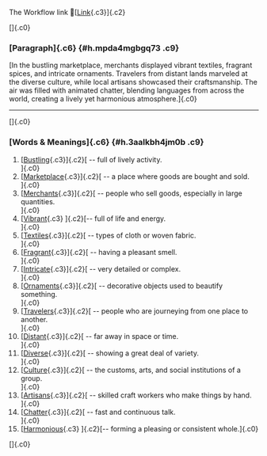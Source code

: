 The Workflow link
👏[[Link](https://www.google.com/url?q=http://www.google.com&sa=D&source=editors&ust=1756830168568528&usg=AOvVaw1Ha0HPvoPD2lUzZ-4lRMU3){.c3}]{.c2}

[]{.c0}

### [Paragraph]{.c6} {#h.mpda4mgbgq73 .c9}

[In the bustling marketplace, merchants displayed vibrant textiles,
fragrant spices, and intricate ornaments. Travelers from distant lands
marveled at the diverse culture, while local artisans showcased their
craftsmanship. The air was filled with animated chatter, blending
languages from across the world, creating a lively yet harmonious
atmosphere.]{.c0}

------------------------------------------------------------------------

[]{.c0}

### [Words & Meanings]{.c6} {#h.3aalkbh4jm0b .c9}

1.  [[Bustling](https://www.google.com/url?q=http://www.google.com&sa=D&source=editors&ust=1756830168570109&usg=AOvVaw2zMSiwmLwcmvot2jTop9uy){.c3}]{.c2}[ --
    full of lively activity.\
    ]{.c0}
2.  [[Marketplace](https://www.google.com/url?q=http://www.google.com&sa=D&source=editors&ust=1756830168570388&usg=AOvVaw20CIGLPLuir8yXLCnurRoL){.c3}]{.c2}[ --
    a place where goods are bought and sold.\
    ]{.c0}
3.  [[Merchants](https://www.google.com/url?q=http://www.google.com&sa=D&source=editors&ust=1756830168570644&usg=AOvVaw13BAVZO7HFW5-pZLjslhs1){.c3}]{.c2}[ --
    people who sell goods, especially in large quantities.\
    ]{.c0}
4.  [[Vibrant](https://www.google.com/url?q=http://www.google.com&sa=D&source=editors&ust=1756830168571011&usg=AOvVaw1q411L21nkdHgWDqqiujeE){.c3}
    ]{.c2}[-- full of life and energy.\
    ]{.c0}
5.  [[Textiles](https://www.google.com/url?q=http://www.google.com&sa=D&source=editors&ust=1756830168571282&usg=AOvVaw0mq3HiAtRReWycs1aLcEYP){.c3}]{.c2}[ --
    types of cloth or woven fabric.\
    ]{.c0}
6.  [[Fragrant](https://www.google.com/url?q=http://www.google.com&sa=D&source=editors&ust=1756830168571662&usg=AOvVaw2199isMrck7mwVG4Ku5TVR){.c3}]{.c2}[ --
    having a pleasant smell.\
    ]{.c0}
7.  [[Intricate](https://www.google.com/url?q=http://www.google.com&sa=D&source=editors&ust=1756830168572083&usg=AOvVaw1-Im-IHfkYvdQVK_bK45nW){.c3}]{.c2}[ --
    very detailed or complex.\
    ]{.c0}
8.  [[Ornaments](https://www.google.com/url?q=http://www.google.com&sa=D&source=editors&ust=1756830168572592&usg=AOvVaw1iD7lobQWUw7ZPgMrd9s_Y){.c3}]{.c2}[ --
    decorative objects used to beautify something.\
    ]{.c0}
9.  [[Travelers](https://www.google.com/url?q=http://www.google.com&sa=D&source=editors&ust=1756830168572873&usg=AOvVaw1fPHrayI_GcQkIDt6AqWjG){.c3}]{.c2}[ --
    people who are journeying from one place to another.\
    ]{.c0}
10. [[Distant](https://www.google.com/url?q=http://www.google.com&sa=D&source=editors&ust=1756830168573193&usg=AOvVaw32kCeLQ27X8UXypEqiwJYS){.c3}]{.c2}[ --
    far away in space or time.\
    ]{.c0}
11. [[Diverse](https://www.google.com/url?q=http://www.google.com&sa=D&source=editors&ust=1756830168573424&usg=AOvVaw15aIffT8LPO2RvTk8ab7kA){.c3}]{.c2}[ --
    showing a great deal of variety.\
    ]{.c0}
12. [[Culture](https://www.google.com/url?q=http://www.google.com&sa=D&source=editors&ust=1756830168573685&usg=AOvVaw21OPef11Al5bKU8SabCOZa){.c3}]{.c2}[ --
    the customs, arts, and social institutions of a group.\
    ]{.c0}
13. [[Artisans](https://www.google.com/url?q=http://www.google.com&sa=D&source=editors&ust=1756830168574001&usg=AOvVaw3P9e0YAAwKR1tlnDIaTacU){.c3}]{.c2}[ --
    skilled craft workers who make things by hand.\
    ]{.c0}
14. [[Chatter](https://www.google.com/url?q=http://www.google.com&sa=D&source=editors&ust=1756830168574289&usg=AOvVaw34rhhhIoE43XpOPEitU1Xd){.c3}]{.c2}[ --
    fast and continuous talk.\
    ]{.c0}
15. [[Harmonious](https://www.google.com/url?q=http://www.google.com&sa=D&source=editors&ust=1756830168574516&usg=AOvVaw3Jan1CAgsAZDf2SS4RKh43){.c3}
    ]{.c2}[-- forming a pleasing or consistent whole.]{.c0}

[]{.c0}
